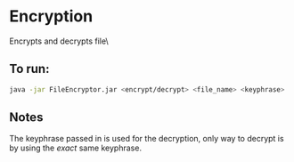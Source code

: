 # Encryption
Encrypts and decrypts file\
## To run:
``` sh
java -jar FileEncryptor.jar <encrypt/decrypt> <file_name> <keyphrase>
```
## Notes
The keyphrase passed in is used for the decryption, only way to decrypt is by using the *exact* same keyphrase.
